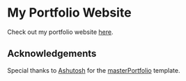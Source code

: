 # My Portfolio Website

Check out my portfolio website [here](https://nimish07-ai.github.io).

## Acknowledgements

Special thanks to [Ashutosh](https://github.com/ashutosh1919) for the [masterPortfolio](https://github.com/ashutosh1919/masterPortfolio) template.
